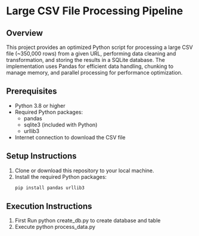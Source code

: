 # Large CSV File Processing Pipeline

## Overview
This project provides an optimized Python script for processing a large CSV file (~350,000 rows) from a given URL, performing data cleaning and transformation, and storing the results in a SQLite database. The implementation uses Pandas for efficient data handling, chunking to manage memory, and parallel processing for performance optimization.

## Prerequisites
- Python 3.8 or higher
- Required Python packages:
  - pandas
  - sqlite3 (included with Python)
  - urllib3
- Internet connection to download the CSV file

## Setup Instructions
1. Clone or download this repository to your local machine.
2. Install the required Python packages:
   ```bash
   pip install pandas urllib3 

## Execution Instructions
1. First Run python create_db.py to create database and table
2. Execute python process_data.py